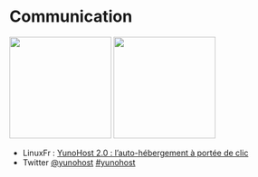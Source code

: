 # Communication
<a href="https://linuxfr.org/news/yunohost-2-0-l-auto-hebergement-a-portee-de-clic"><img src="https://yunohost.org/images/Linuxfr.png" width=180></a>
<a href="https://fr.wikipedia.org/wiki/YunoHost"><img src="https://yunohost.org/images/Wikipedia-logo-v2-fr.svg" width=180></a>
* LinuxFr : [YunoHost 2.0 : l’auto-hébergement à portée de clic](https://linuxfr.org/news/yunohost-2-0-l-auto-hebergement-a-portee-de-clic)
* Twitter [@yunohost](https://twitter.com/yunohost) [#yunohost](https://twitter.com/hashtag/yunohost?src=hash)